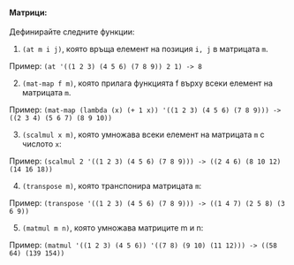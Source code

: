 #### Матрици:
Дефинирайте следните функции:
1. `(at m i j)`, която връща елемент на позиция `i, j` в матрицата `m`.

Пример: `(at '((1 2 3) (4 5 6) (7 8 9)) 2 1) -> 8`

2. `(mat-map f m)`, която прилага функцията f върху всеки елемент на матрицата
`m`.

Пример: `(mat-map (lambda (x) (+ 1 x)) '((1 2 3) (4 5 6) (7 8 9))) -> ((2 3 4) (5 6 7) (8 9 10))`

3. `(scalmul x m)`, която умножава всеки елемент на матрицата `m` с числото `x`:

Пример: `(scalmul 2 '((1 2 3) (4 5 6) (7 8 9))) -> ((2 4 6) (8 10 12) (14 16 18))`

4. `(transpose m)`, която транспонира матрицата `m`:

Пример: `(transpose '((1 2 3) (4 5 6) (7 8 9))) -> ((1 4 7) (2 5 8) (3 6 9))`

5. `(matmul m n)`, която умножава матриците m и n:

Пример: `(matmul '((1 2 3) (4 5 6)) '((7 8) (9 10) (11 12))) -> ((58 64) (139 154))`
